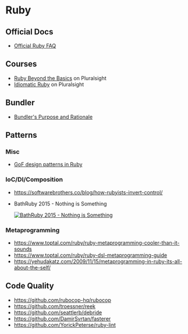 # Ruby

## Official Docs

* [Official Ruby FAQ](https://www.ruby-lang.org/en/documentation/faq/)

## Courses

* [Ruby Beyond the Basics](https://app.pluralsight.com/library/courses/ruby-beyond-the-basics) on Pluralsight
* [Idiomatic Ruby](https://app.pluralsight.com/library/courses/ruby-idiomatic) on Pluralsight

## Bundler

* [Bundler's Purpose and Rationale](https://bundler.io/v1.3/rationale.html)

## Patterns

### Misc

* [GoF design patterns in Ruby](https://github.com/davidgf/design-patterns-in-ruby)

### IoC/DI/Composition

* https://softwarebrothers.co/blog/how-rubyists-invert-control/
* BathRuby 2015 - Nothing is Something

  [![BathRuby 2015 - Nothing is Something](http://img.youtube.com/vi/9lv2lBq6x4A/0.jpg)](http://www.youtube.com/watch?v=9lv2lBq6x4A "BathRuby 2015 - Nothing is Something")

### Metaprogramming

* https://www.toptal.com/ruby/ruby-metaprogramming-cooler-than-it-sounds
* https://www.toptal.com/ruby/ruby-dsl-metaprogramming-guide
* https://yehudakatz.com/2009/11/15/metaprogramming-in-ruby-its-all-about-the-self/

## Code Quality

* https://github.com/rubocop-hq/rubocop
* https://github.com/troessner/reek
* https://github.com/seattlerb/debride
* https://github.com/DamirSvrtan/fasterer
* https://github.com/YorickPeterse/ruby-lint
